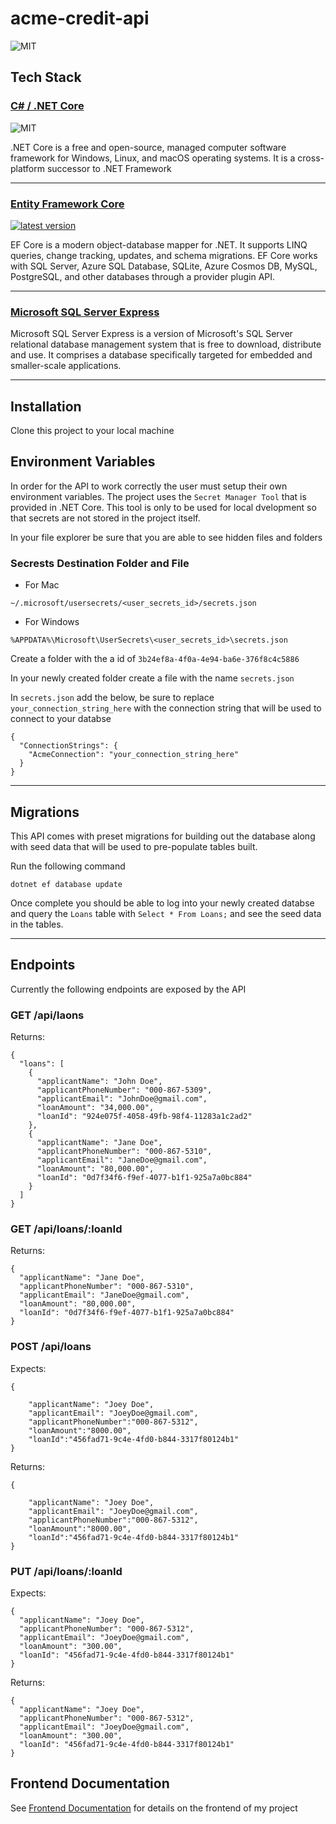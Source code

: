 # acme-credit-api
![MIT](https://img.shields.io/packagist/l/doctrine/orm.svg)

## Tech Stack

### [C# / .NET Core](https://github.com/dotnet/core)
![MIT](https://img.shields.io/packagist/l/doctrine/orm.svg)

.NET Core is a free and open-source, managed computer software framework for Windows, Linux, and macOS operating systems. It is a cross-platform successor to .NET Framework

-----------------------------------------------------


### [Entity Framework Core](https://github.com/dotnet/efcore)
[![latest version](https://img.shields.io/nuget/v/Microsoft.EntityFrameworkCore)](https://www.nuget.org/packages/Microsoft.EntityFrameworkCore)

EF Core is a modern object-database mapper for .NET. It supports LINQ queries, change tracking, updates, and schema migrations. EF Core works with SQL Server, Azure SQL Database, SQLite, Azure Cosmos DB, MySQL, PostgreSQL, and other databases through a provider plugin API.

-------------------------------------------------------------

### [Microsoft SQL Server Express](https://www.microsoft.com/en-us/sql-server/sql-server-downloads)

Microsoft SQL Server Express is a version of Microsoft's SQL Server relational database management system that is free to download, distribute and use. It comprises a database specifically targeted for embedded and smaller-scale applications.

----------------------------------------------------------------------------------------------------

## Installation
Clone this project to your local machine

## Environment Variables
In order for the API to work correctly the user must setup their own environment variables. The project uses the `Secret Manager Tool` that is provided in .NET Core. This tool is only to be used for local dvelopment so that secrets are not stored in the project itself.

In your file explorer be sure that you are able to see hidden files and folders
### Secrests Destination Folder and File
- For Mac
```
~/.microsoft/usersecrets/<user_secrets_id>/secrets.json
```
- For Windows
```
%APPDATA%\Microsoft\UserSecrets\<user_secrets_id>\secrets.json
```

Create a folder with the a id of `3b24ef8a-4f0a-4e94-ba6e-376f8c4c5886`

In your newly created folder create a file with the name `secrets.json`

In `secrets.json` add the below, be sure to replace `your_connection_string_here` with
the connection string that will be used to connect to your databse

```
{
  "ConnectionStrings": {
    "AcmeConnection": "your_connection_string_here"
  }
}
```
---------------------------------------------------------------------------------------

## Migrations
This API comes with preset migrations for building out the database along with seed data that will be used to pre-populate tables built.

Run the following command
```
dotnet ef database update
```
Once complete you should be able to log into your newly created databse and query the 
`Loans` table with `Select * From Loans;` and see the seed data in the tables.

---------------------------------------------------------------------------------------

## Endpoints
Currently the following endpoints are exposed by the API

### GET /api/laons
Returns:
```
{
  "loans": [
    {
      "applicantName": "John Doe",
      "applicantPhoneNumber": "000-867-5309",
      "applicantEmail": "JohnDoe@gmail.com",
      "loanAmount": "34,000.00",
      "loanId": "924e075f-4058-49fb-98f4-11283a1c2ad2"
    },
    {
      "applicantName": "Jane Doe",
      "applicantPhoneNumber": "000-867-5310",
      "applicantEmail": "JaneDoe@gmail.com",
      "loanAmount": "80,000.00",
      "loanId": "0d7f34f6-f9ef-4077-b1f1-925a7a0bc884"
    }
  ]
}
```

### GET /api/loans/:loanId
Returns:
```
{
  "applicantName": "Jane Doe",
  "applicantPhoneNumber": "000-867-5310",
  "applicantEmail": "JaneDoe@gmail.com",
  "loanAmount": "80,000.00",
  "loanId": "0d7f34f6-f9ef-4077-b1f1-925a7a0bc884"
}
```

### POST /api/loans
Expects:
```
{ 
	
	"applicantName": "Joey Doe",
	"applicantEmail": "JoeyDoe@gmail.com",
	"applicantPhoneNumber":"000-867-5312",
	"loanAmount":"8000.00",
	"loanId":"456fad71-9c4e-4fd0-b844-3317f80124b1"
}
```

Returns:
```
{ 
	
	"applicantName": "Joey Doe",
	"applicantEmail": "JoeyDoe@gmail.com",
	"applicantPhoneNumber":"000-867-5312",
	"loanAmount":"8000.00",
	"loanId":"456fad71-9c4e-4fd0-b844-3317f80124b1"
}
```

### PUT /api/loans/:loanId
Expects:
```
{
  "applicantName": "Joey Doe",
  "applicantPhoneNumber": "000-867-5312",
  "applicantEmail": "JoeyDoe@gmail.com",
  "loanAmount": "300.00",
  "loanId": "456fad71-9c4e-4fd0-b844-3317f80124b1"
}
```
Returns:
```
{
  "applicantName": "Joey Doe",
  "applicantPhoneNumber": "000-867-5312",
  "applicantEmail": "JoeyDoe@gmail.com",
  "loanAmount": "300.00",
  "loanId": "456fad71-9c4e-4fd0-b844-3317f80124b1"
}
```

## Frontend Documentation
See [Frontend Documentation](https://github.com/AceMouty/acme-credit) for details on the frontend of my project